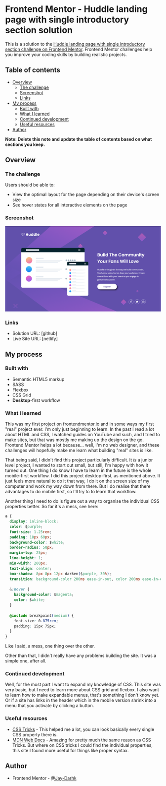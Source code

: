 # Frontend Mentor - Huddle landing page with single introductory section solution

This is a solution to the [Huddle landing page with single introductory section challenge on Frontend Mentor](https://www.frontendmentor.io/challenges/huddle-landing-page-with-a-single-introductory-section-B_2Wvxgi0). Frontend Mentor challenges help you improve your coding skills by building realistic projects. 

## Table of contents

- [Overview](#overview)
  - [The challenge](#the-challenge)
  - [Screenshot](#screenshot)
  - [Links](#links)
- [My process](#my-process)
  - [Built with](#built-with)
  - [What I learned](#what-i-learned)
  - [Continued development](#continued-development)
  - [Useful resources](#useful-resources)
- [Author](#author)

**Note: Delete this note and update the table of contents based on what sections you keep.**

## Overview

### The challenge

Users should be able to:

- View the optimal layout for the page depending on their device's screen size
- See hover states for all interactive elements on the page

### Screenshot

![](./screenshot_huddle.png)

### Links

- Solution URL: [github]
- Live Site URL: [netlify]

## My process

### Built with

- Semantic HTML5 markup
- SASS
- Flexbox
- CSS Grid
- **Desktop**-first workflow

### What I learned

This was my first project on frontendmentor.io and in some ways my first "real" project ever. I'm only just beginning to learn. In the past I read a lot about HTML and CSS, I watched guides on YouTube and such, and I tried to make sites, but that was mostly me making up the design on the go. Frontend Mentor helps a lot because... well, I'm no web designer, and these challenges will hopefully make me learn what building "real" sites is like. 

That being said, I didn't find this project particularly difficult. It *is* a junior level project, I wanted to start out small, but still, I'm happy with how it turned out. One thing I do know I have to learn in the future is the whole mobile-first workflow. I did this project desktop-first, as mentioned above. It just feels more natural to do it that way, I do it on the screen size of my computer and work my way down from there. But I do realise that there advantages to do mobile first, so I'll try to to learn that workflow. 

Another thing I need to do is figure out a way to organise the individual CSS properties better. So far it's a mess, see here: 

```css
a {
  display: inline-block;
  color: $purple;
  font-size: 1.25rem;
  padding: 18px 60px;
  background-color: $white;
  border-radius: 50px;
  margin-top: 25px;
  line-height: 1;
  min-width: 200px;
  text-align: center;
  box-shadow: 8px 8px 12px darken($purple, 30%);
  transition: background-color 200ms ease-in-out, color 200ms ease-in-out;

  &:hover {
    background-color: $magenta;
    color: $white;
  }

  @include breakpoint(medium) {
    font-size: 0.875rem;
    padding: 15px 75px;
  }
}
```
Like I said, a mess, one thing over the other. 

Other than that, I didn't really have any problems building the site. It was a simple one, after all. 

### Continued development

Well, for the most part I want to expand my knowledge of CSS. This site was very basic, but I need to learn more about CSS grid and flexbox. I also want to learn how to make expandable menus, that's something I don't know yet. Or if a site has links in the header which in the mobile version shrink into a menu that you activate by clicking a button. 

### Useful resources

- [CSS Tricks](https://css-tricks.com/) - This helped me a lot, you can look basically every single CSS property there is. 
- [MDN Web Docs](https://developer.mozilla.org/en-US/docs/Learn) - Amazing for pretty much the same reason as CSS Tricks. But where on CSS tricks I could find the individual properties, this site I found more useful for things like proper syntax. 

## Author

- Frontend Mentor - [@Jay-Darhk](https://www.frontendmentor.io/profile/Jay-Darhk)
